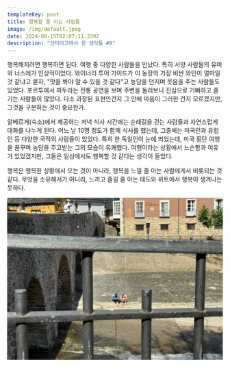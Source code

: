 ```yaml
---
templateKey: post
title: 행복할 줄 아는 사람들
image: /img/default.jpeg
date: 2024-08-15T02:07:11.339Z
description: "산티아고에서 한 생각들 #8"
---
```

행복해지려면 행복하면 된다. 여행 중 다양한 사람들을 만났다. 특히 서양 사람들의 유머와 너스레가 인상적이었다. 와이너리 투어 가이드가 이 농장의 가장 비싼 와인이 얼마일 것 같냐고 묻자, "맛을 봐야 알 수 있을 것 같다"고 농담을 던지며 웃음을 주는 사람들도 있었다. 포르투에서 파두라는 전통 공연을 보며 주변을 둘러보니 진심으로 기뻐하고 즐기는 사람들이 많았다. 다소 과장된 표현인건지 그 안에 마음이 그러한 건지 모르겠지만, 그것을 구분하는 것이 중요한가.

알베르게(숙소)에서 제공하는 저녁 식사 시간에는 순례길을 걷는 사람들과 자연스럽게 대화를 나누게 된다. 어느 날 10명 정도가 함께 식사를 했는데, 그중에는 미국인과 유럽인 등 다양한 국적의 사람들이 있었다. 특히 한 독일인이 눈에 띄었는데, 미국 횡단 여행을 꿈꾸며 농담을 주고받는 그의 모습이 유쾌했다. 여행이라는 상황에서 느슨함과 여유가 있었겠지만, 그들은 일상에서도 행복할 것 같다는 생각이 들었다.

행복은 행복한 상황에서 오는 것이 아니라, 행복을 느낄 줄 아는 사람에게서 비롯되는 것 같다. 무엇을 소유해서가 아니라, 느끼고 즐길 줄 아는 태도와 위트에서 행복이 생겨나는 듯하다.



![](/img/748cf9eb-7bdd-4b16-aeaa-1aa37b6885e8_1_105_c.jpeg)